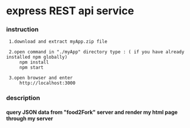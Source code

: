 # express REST api service

### instruction
    
     1.download and extract myApp.zip file 
     
     2.open command in "./myApp" directory type : ( if you have already installed npm globally)
         npm install
         npm start
     
     3.open browser and enter
         http://localhost:3000
         
        
### description

####    query JSON data from "food2Fork" server and render my html page through my server
